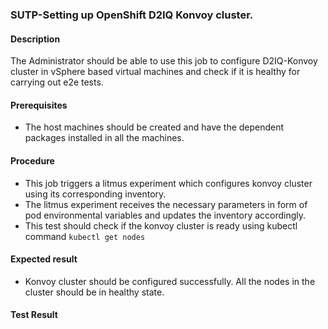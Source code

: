 ### SUTP-Setting up OpenShift D2IQ Konvoy cluster.

#### Description

The Administrator should be able to use this job to configure D2IQ-Konvoy cluster in vSphere based virtual machines and check if it is healthy for carrying out e2e tests.

#### Prerequisites

- The host machines should be created and have the dependent packages installed in all the machines.

#### Procedure

- This job triggers a litmus experiment which configures konvoy cluster using its corresponding inventory.
- The litmus experiment receives the necessary parameters in form of pod environmental variables and updates the inventory accordingly.
- This test should check if the konvoy cluster is ready using kubectl command ```kubectl get nodes```

#### Expected result

- Konvoy cluster should be configured successfully. All the nodes in the cluster should be in healthy state. 

#### Test Result

